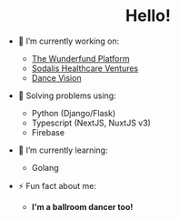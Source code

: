<h1 align="center">Hello!</h1>

- 🔭 I’m currently working on:
  - [The Wunderfund Platform](https://wunderfund.co)
  - [Sodalis Healthcare Ventures](https://sodalishealth.com)
  - [Dance Vision](https://dancevision.com)

- 💬 Solving problems using:
  - Python (Django/Flask)
  - Typescript (NextJS, NuxtJS v3)
  - Firebase

- 🌱 I’m currently learning:
  - Golang

- ⚡ Fun fact about me:
  - **I'm a ballroom dancer too!**
